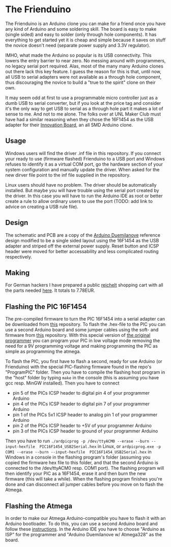 # The Frienduino
The Frienduino is an Arduino clone you can make for a friend once you have any kind of Arduino and some soldering skill.
The board is easy to make (single sided) and easy to solder (only through hole components).
It has everything to get started yet it is cheap and simple because it saves on stuff the novice doesn't need (separate power supply and 3.3V regulator).

IMHO, what made the Arduino so popular is its USB connectivity. This lowers the entry barrier to near zero.
No messing around with programmers, no legacy serial port required.
Alas, most of the many many Arduino clones out there lack this key feature.
I guess the reason for this is that, until now, all USB to serial adapters were not available as a through hole component, 
thus discouraging the novice to build a "true to the spirit" clone on their own.

It may seem odd at first to use a programmable micro controller just as a dumb USB to serial converter, but if you look at the price tag and consider it's the only way to get USB to serial as a through hole part it makes a lot of sense to me.
And not to me alone. The folks over at UNL Maker Club must have had a similar reasoning when they chose the 16F1454 as the USB adapter for their [Innovation Board](http://make.unl.edu/innovation-board/), an all SMD Arduino clone.

## Usage
Windows users will find the driver .inf file in this repository. If you connect your ready to use (firmware flashed) Frienduino to a USB port and Windows refuses to identify it as a virtual COM port, go the hardware section of your system configuration and manually update the driver. When asked for the new dirver file point to the inf file supplied in the repository.

Linux users should have no problem. The driver should be automatically installed. But maybe you will have trouble using the serial port created by the driver. In this case you will have to run the Arduino IDE as root or better create a rule to allow ordinary users to use the port (TODO: add link to advice on creating a USB rule file).

## Design
The schematic and PCB are a copy of the [Arduino Duemilanove](http://arduino.cc/en/pmwiki.php?n=Main/arduinoBoardDuemilanove) reference design modified to be a single sided layout using the 16F1454 as the USB adapter and striped off the external power supply. Reset button and ICSP header were moved for better accessability and less complicated routing respectively.

## Making
For German hackers I have prepared a public [reichelt](http://www.reichelt.de/) shopping cart with all the parts needed [here](https://secure.reichelt.de/index.html?&ACTION=20&AWKID=1013176&PROVID=2084). It totals to 7.78EUR.

## Flashing the PIC 16F1454
The pre-compiled firmware to turn the PIC 16F1454 into a serial adapter can be downloaded from [this](https://github.com/jgeisler0303/PIC16F1454_USB2Serial) repository. To flash the .hex-file to the PIC you can use a second Arduino board and some jumper cables using the soft- and firmware from [this](https://github.com/jgeisler0303/ardpicprog) repository. With this special version of [the original programmer](http://rweather.github.com/ardpicprog/) you can program your PIC in low voltage mode removing the need for a 9V programming voltage and making programming the PIC as simple as programming the atmega.

To flash the PIC, you first have to flash a second, ready for use Arduino (or Frienduino) with the special PIC-flashing firmware found in the repo's "ProgramPIC" folder. Then you have to compile the flashing host program in the "host" folder by typing `make` in the console (this is assuming you have gcc resp. MinGW installed).
Then you have to connect
* pin 5 of the PICs ICSP header to digital pin  4 of your programmer Arduino
* pin 4 of the PICs ICSP header to digital pin  7 of your programmer Arduino
* pin 1 of the PICs 5x1 ICSP header to analog pin  1 of your programmer Arduino
* pin 2 of the PICs ICSP header to +5V of your programmer Arduino
* pin 3 of the PICs ICSP header to ground of your programmer Arduino


Then you have to run `./ardpicprog -p /dev/ttyACM0 --erase --burn --input-hexfile  PIC16F1454_USB2Serial.hex` in Linux, or `ardpicprog.exe -p COM1 --erase --burn --input-hexfile  PIC16F1454_USB2Serial.hex` in Windows in a console in the flashing program's folder (assuming you copied the firmware hex file to this folder, and that the second Arduino is connected to the /dev/ttyACM0 resp. COM1 port). The flashing program will then identify your PIC as a 16F1454, erase it and then burn the new firmware (this will take a while). When the flashing program finishes you're done and can disconnect all jumper cables before you move on to flash the Atmega.

## Flashing the Atmega
In order to make our Atmega Arduino-compatible you have to flash it with an Arduino bootloader. To do this, you can use a second Arduino board and follow these [instructions](http://arduino.cc/en/Tutorial/ArduinoISP). In the Arduino IDE you have to choose "Arduino as ISP" for the programmer and "Arduino Duemilanove w/ Atmega328" as the board.

